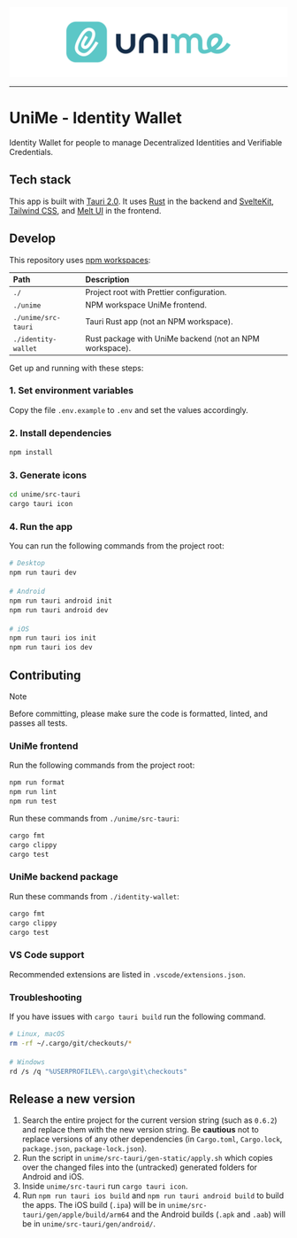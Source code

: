 ![banner.svg](https://github.com/impierce/identity-wallet/raw/HEAD/.github/banner.svg)

---

# UniMe - Identity Wallet

Identity Wallet for people to manage Decentralized Identities and Verifiable Credentials.

## Tech stack

This app is built with [Tauri 2.0](https://v2.tauri.app/). It uses [Rust](https://www.rust-lang.org/) in the backend and [SvelteKit](https://kit.svelte.dev/), [Tailwind CSS](https://tailwindcss.com/), and [Melt UI](https://melt-ui.com/) in the frontend.

## Develop

This repository uses [npm workspaces](https://docs.npmjs.com/cli/v10/using-npm/workspaces):

| Path                | Description                                             |
| :------------------ | :------------------------------------------------------ |
| `./`                | Project root with Prettier configuration.               |
| `./unime`           | NPM workspace UniMe frontend.                           |
| `./unime/src-tauri` | Tauri Rust app (not an NPM workspace).                  |
| `./identity-wallet` | Rust package with UniMe backend (not an NPM workspace). |

Get up and running with these steps:

### 1. Set environment variables

Copy the file `.env.example` to `.env` and set the values accordingly.

### 2. Install dependencies

```sh
npm install
```

### 3. Generate icons

```sh
cd unime/src-tauri
cargo tauri icon
```

### 4. Run the app

You can run the following commands from the project root:

```sh
# Desktop
npm run tauri dev

# Android
npm run tauri android init
npm run tauri android dev

# iOS
npm run tauri ios init
npm run tauri ios dev
```

## Contributing

> [!NOTE]
> Before committing, please make sure the code is formatted, linted, and passes all tests.

### UniMe frontend

Run the following commands from the project root:

```sh
npm run format
npm run lint
npm run test
```

Run these commands from `./unime/src-tauri`:

```sh
cargo fmt
cargo clippy
cargo test
```

### UniMe backend package

Run these commands from `./identity-wallet`:

```sh
cargo fmt
cargo clippy
cargo test
```

### VS Code support

Recommended extensions are listed in `.vscode/extensions.json`.

### Troubleshooting

If you have issues with `cargo tauri build` run the following command.

```sh
# Linux, macOS
rm -rf ~/.cargo/git/checkouts/*

# Windows
rd /s /q "%USERPROFILE%\.cargo\git\checkouts"
```

## Release a new version

1. Search the entire project for the current version string (such as `0.6.2`) and replace them with the new version string.
   Be **cautious** not to replace versions of any other dependencies (in `Cargo.toml`, `Cargo.lock`, `package.json`, `package-lock.json`).
2. Run the script in `unime/src-tauri/gen-static/apply.sh` which copies over the changed files into the (untracked) generated folders for Android and iOS.
3. Inside `unime/src-tauri` run `cargo tauri icon`.
4. Run `npm run tauri ios build` and `npm run tauri android build` to build the apps. The iOS build (`.ipa`) will be in `unime/src-tauri/gen/apple/build/arm64` and the Android builds (`.apk` and `.aab`) will be in `unime/src-tauri/gen/android/`.
